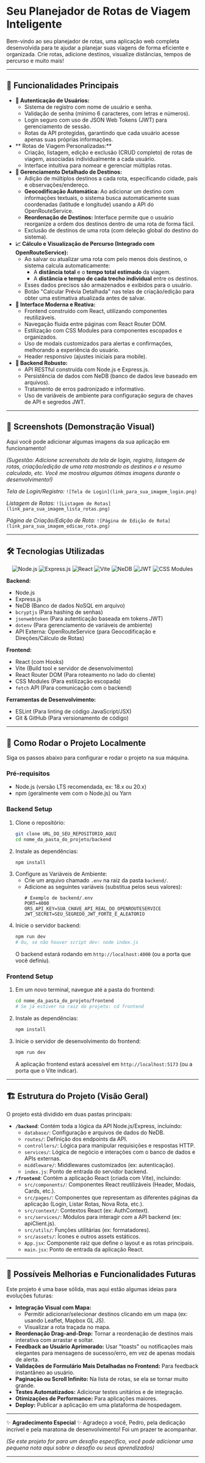 #   Seu Planejador de Rotas de Viagem Inteligente 

Bem-vindo ao seu planejador de rotas, uma aplicação web completa desenvolvida para te ajudar a planejar suas viagens de forma eficiente e organizada. Crie rotas, adicione destinos, visualize distâncias, tempos de percurso e muito mais!

---

## 🌟 Funcionalidades Principais

* **👤 Autenticação de Usuários:**
    * Sistema de registro com nome de usuário e senha.
    * Validação de senha (mínimo 6 caracteres, com letras e números).
    * Login seguro com uso de JSON Web Tokens (JWT) para gerenciamento de sessão.
    * Rotas da API protegidas, garantindo que cada usuário acesse apenas suas próprias informações.
* ** Rotas de Viagem Personalizadas:**
    * Criação, listagem, edição e exclusão (CRUD completo) de rotas de viagem, associadas individualmente a cada usuário.
    * Interface intuitiva para nomear e gerenciar múltiplas rotas.
* **📍 Gerenciamento Detalhado de Destinos:**
    * Adição de múltiplos destinos a cada rota, especificando cidade, país e observações/endereço.
    * **Geocodificação Automática:** Ao adicionar um destino com informações textuais, o sistema busca automaticamente suas coordenadas (latitude e longitude) usando a API do OpenRouteService.
    * **Reordenação de Destinos:** Interface permite que o usuário reorganize a ordem dos destinos dentro de uma rota de forma fácil.
    * Exclusão de destinos de uma rota (com deleção global do destino do sistema).
* **📈 Cálculo e Visualização de Percurso (Integrado com OpenRouteService):**
    * Ao salvar ou atualizar uma rota com pelo menos dois destinos, o sistema calcula automaticamente:
        * A **distância total** e o **tempo total estimado** da viagem.
        * A **distância e tempo de cada trecho individual** entre os destinos.
    * Esses dados precisos são armazenados e exibidos para o usuário.
    * Botão "Calcular Prévia Detalhada" nas telas de criação/edição para obter uma estimativa atualizada antes de salvar.
* **💅 Interface Moderna e Reativa:**
    * Frontend construído com React, utilizando componentes reutilizáveis.
    * Navegação fluida entre páginas com React Router DOM.
    * Estilização com CSS Modules para componentes escopados e organizados.
    * Uso de modais customizados para alertas e confirmações, melhorando a experiência do usuário.
    * Header responsivo (ajustes iniciais para mobile).
* **🔧 Backend Robusto:**
    * API RESTful construída com Node.js e Express.js.
    * Persistência de dados com NeDB (banco de dados leve baseado em arquivos).
    * Tratamento de erros padronizado e informativo.
    * Uso de variáveis de ambiente para configuração segura de chaves de API e segredos JWT.

---

## 📸 Screenshots (Demonstração Visual)

Aqui você pode adicionar algumas imagens da sua aplicação em funcionamento!

*(Sugestão: Adicione screenshots da tela de login, registro, listagem de rotas, criação/edição de uma rota mostrando os destinos e o resumo calculado, etc. Você me mostrou algumas ótimas imagens durante o desenvolvimento!)*

*Tela de Login/Registro:*
`![Tela de Login](link_para_sua_imagem_login.png)`

*Listagem de Rotas:*
`![Listagem de Rotas](link_para_sua_imagem_lista_rotas.png)`

*Página de Criação/Edição de Rota:*
`![Página de Edição de Rota](link_para_sua_imagem_edicao_rota.png)`

---

## 🛠️ Tecnologias Utilizadas

<p align="center">
  <img src="https://img.shields.io/badge/Node.js-339933?style=for-the-badge&logo=nodedotjs&logoColor=white" alt="Node.js"/>
  <img src="https://img.shields.io/badge/Express.js-000000?style=for-the-badge&logo=express&logoColor=white" alt="Express.js"/>
  <img src="https://img.shields.io/badge/React-20232A?style=for-the-badge&logo=react&logoColor=61DAFB" alt="React"/>
  <img src="https://img.shields.io/badge/Vite-646CFF?style=for-the-badge&logo=vite&logoColor=white" alt="Vite"/>
  <img src="https://img.shields.io/badge/NeDB-lightgrey?style=for-the-badge" alt="NeDB"/>
  <img src="https://img.shields.io/badge/JWT-000000?style=for-the-badge&logo=jsonwebtokens&logoColor=white" alt="JWT"/>
  <img src="https://img.shields.io/badge/CSS_Modules-000000?style=for-the-badge&logo=css-modules&logoColor=white" alt="CSS Modules"/>
</p>

**Backend:**
* Node.js
* Express.js
* NeDB (Banco de dados NoSQL em arquivo)
* `bcryptjs` (Para hashing de senhas)
* `jsonwebtoken` (Para autenticação baseada em tokens JWT)
* `dotenv` (Para gerenciamento de variáveis de ambiente)
* API Externa: OpenRouteService (para Geocodificação e Direções/Cálculo de Rotas)

**Frontend:**
* React (com Hooks)
* Vite (Build tool e servidor de desenvolvimento)
* React Router DOM (Para roteamento no lado do cliente)
* CSS Modules (Para estilização escopada)
* `fetch` API (Para comunicação com o backend)

**Ferramentas de Desenvolvimento:**
* ESLint (Para linting de código JavaScript/JSX)
* Git & GitHub (Para versionamento de código)

---

## 🚀 Como Rodar o Projeto Localmente

Siga os passos abaixo para configurar e rodar o projeto na sua máquina.

### Pré-requisitos
* Node.js (versão LTS recomendada, ex: 18.x ou 20.x)
* npm (geralmente vem com o Node.js) ou Yarn

### Backend Setup
1.  Clone o repositório:
    ```bash
    git clone URL_DO_SEU_REPOSITORIO_AQUI
    cd nome_da_pasta_do_projeto/backend
    ```
2.  Instale as dependências:
    ```bash
    npm install
    ```
3.  Configure as Variáveis de Ambiente:
    * Crie um arquivo chamado `.env` na raiz da pasta `backend/`.
    * Adicione as seguintes variáveis (substitua pelos seus valores):
      ```env
      # Exemplo de backend/.env
      PORT=4000
      ORS_API_KEY=SUA_CHAVE_API_REAL_DO_OPENROUTESERVICE
      JWT_SECRET=SEU_SEGREDO_JWT_FORTE_E_ALEATORIO
      ```
4.  Inicie o servidor backend:
    ```bash
    npm run dev 
    # Ou, se não houver script dev: node index.js
    ```
    O backend estará rodando em `http://localhost:4000` (ou a porta que você definiu).

### Frontend Setup
1.  Em um novo terminal, navegue até a pasta do frontend:
    ```bash
    cd nome_da_pasta_do_projeto/frontend 
    # Se já estiver na raiz do projeto: cd frontend
    ```
2.  Instale as dependências:
    ```bash
    npm install
    ```
3.  Inicie o servidor de desenvolvimento do frontend:
    ```bash
    npm run dev
    ```
    A aplicação frontend estará acessível em `http://localhost:5173` (ou a porta que o Vite indicar).

---

## 🏗️ Estrutura do Projeto (Visão Geral)

O projeto está dividido em duas pastas principais:

* **`/backend`**: Contém toda a lógica da API Node.js/Express, incluindo:
    * `database/`: Configuração e arquivos de dados do NeDB.
    * `routes/`: Definição dos endpoints da API.
    * `controllers/`: Lógica para manipular requisições e respostas HTTP.
    * `services/`: Lógica de negócio e interações com o banco de dados e APIs externas.
    * `middleware/`: Middlewares customizados (ex: autenticação).
    * `index.js`: Ponto de entrada do servidor backend.
* **`/frontend`**: Contém a aplicação React (criada com Vite), incluindo:
    * `src/components/`: Componentes React reutilizáveis (Header, Modais, Cards, etc.).
    * `src/pages/`: Componentes que representam as diferentes páginas da aplicação (Login, Listar Rotas, Nova Rota, etc.).
    * `src/context/`: Contextos React (ex: AuthContext).
    * `src/services/`: Módulos para interagir com a API backend (ex: apiClient.js).
    * `src/utils/`: Funções utilitárias (ex: formatadores).
    * `src/assets/`: Ícones e outros assets estáticos.
    * `App.jsx`: Componente raiz que define o layout e as rotas principais.
    * `main.jsx`: Ponto de entrada da aplicação React.

---

## 🔮 Possíveis Melhorias e Funcionalidades Futuras

Este projeto é uma base sólida, mas aqui estão algumas ideias para evoluções futuras:
* **Integração Visual com Mapa:**
    * Permitir adicionar/selecionar destinos clicando em um mapa (ex: usando Leaflet, Mapbox GL JS).
    * Visualizar a rota traçada no mapa.
* **Reordenação Drag-and-Drop:** Tornar a reordenação de destinos mais interativa com arrastar e soltar.
* **Feedback ao Usuário Aprimorado:** Usar "toasts" ou notificações mais elegantes para mensagens de sucesso/erro, em vez de apenas modais de alerta.
* **Validações de Formulário Mais Detalhadas no Frontend:** Para feedback instantâneo ao usuário.
* **Paginação ou Scroll Infinito:** Na lista de rotas, se ela se tornar muito grande.
* **Testes Automatizados:** Adicionar testes unitários e de integração.
* **Otimizações de Performance:** Para aplicações maiores.
* **Deploy:** Publicar a aplicação em uma plataforma de hospedagem.

---

✨ **Agradecimento Especial** ✨
Agradeço a você, Pedro, pela dedicação incrível e pela maratona de desenvolvimento! Foi um prazer te acompanhar.

*(Se este projeto for para um desafio específico, você pode adicionar uma pequena nota aqui sobre o desafio ou seus aprendizados)*

---
